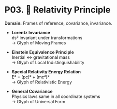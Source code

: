 # P03. 🌌 Relativity Principle

**Domain:** Frames of reference, covariance, invariance.

- **Lorentz Invariance**  
  ds² invariant under transformations  
  → Glyph of Moving Frames  

- **Einstein Equivalence Principle**  
  Inertial ↔ gravitational mass  
  → Glyph of Local Indistinguishability  

- **Special Relativity Energy Relation**  
  E² = (pc)² + (mc²)²  
  → Glyph of Relativistic Energy  

- **General Covariance**  
  Physics laws same in all coordinate systems  
  → Glyph of Universal Form
